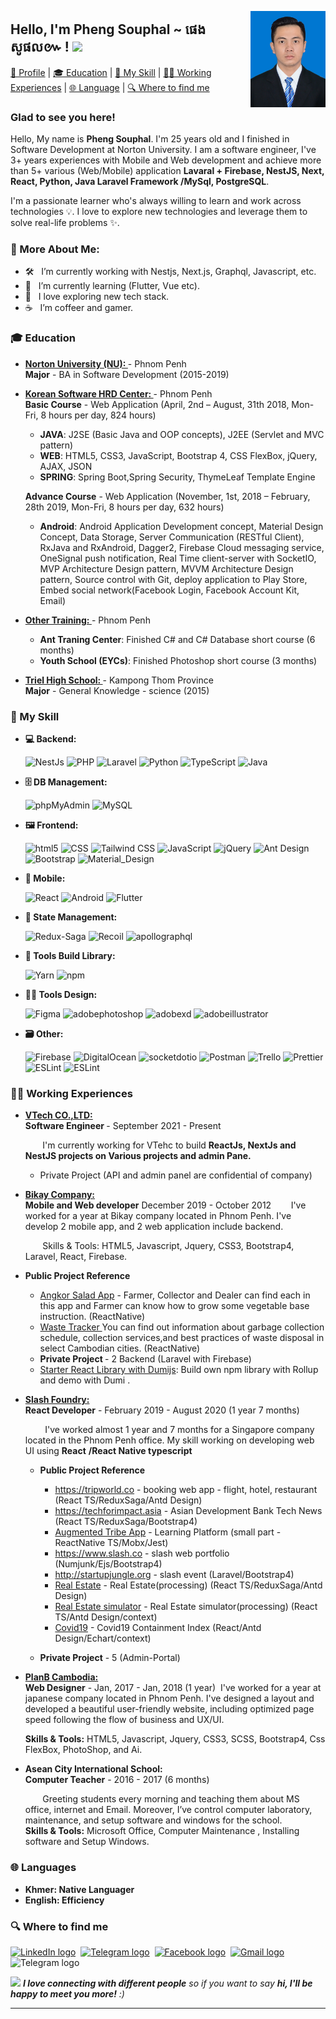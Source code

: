<a target="_blank" href="https://github.com/rimsila"><img width="120" align="right" src="https://github.com/Phengsouphal/Phengsouphal/blob/master/PHENG_SOUPHAL.JPG"></a>

<!-- <a target="_blank" href="https://tiny.cc/rupeshjs"><img width="250" align="right" src="https://raw.githubusercontent.com/rimsila/rimsila/main/assets/dev.gif"></a> -->

## Hello, I'm Pheng Souphal ~ ផេង សូផល៚ ! <img src="https://user-images.githubusercontent.com/1303154/88677602-1635ba80-d120-11ea-84d8-d263ba5fc3c0.gif" width="40">

[🧐 Profile](#) | [🎓 Education](#-education) | [🎯 My Skill](#-my-skill) | [👨‍💻 Working Experiences](#-working-experiences) | [🌐 Language](#-languages) | [🔍 Where to find me](#-contact-me)

### Glad to see you here!

Hello, My name is <b> Pheng Souphal</b>. I'm 25 years old and I finished in Software Development at Norton University. I am a software engineer, I've 3+ years experiences with Mobile and Web development and achieve more than 5+ various (Web/Mobile) application <b> Lavaral + Firebase, NestJS, Next, React, Python, Java Laravel Framework /MySql, PostgreSQL</b>. <br>

I'm a passionate learner who's always willing to learn and work across technologies 💡. I love to explore new technologies and leverage them to solve real-life problems ✨.

### 🧐 More About Me:

- 🛠 &nbsp; I’m currently working with Nestjs, Next.js, Graphql, Javascript, etc.
- 🌱 &nbsp; I’m currently learning (Flutter, Vue etc).
- 🚀 &nbsp; I love exploring new tech stack.
- ☕ &nbsp; I’m coffeer and gamer.

### 🎓 Education

- <b><a href="https://www.norton-u.com/" target="_blank" > Norton University (NU):
  </a> </b> - Phnom Penh<br>
  <b>Major</b> - BA in Software Development (2015-2019)

- <b><a href="https://www.kshrd.com.kh/" target="_blank" > Korean Software HRD Center:
  </a> </b> - Phnom Penh<br>
  <b>Basic Course</b> - Web Application (April, 2nd – August, 31th 2018, Mon-Fri, 8 hours per day, 824 hours)

  - <b>JAVA</b>: J2SE (Basic Java and OOP concepts), J2EE (Servlet and MVC pattern)<br>
  - <b>WEB</b>: HTML5, CSS3, JavaScript, Bootstrap 4, CSS FlexBox, jQuery, AJAX, JSON<br>
  - <b>SPRING</b>: Spring Boot,Spring Security, ThymeLeaf Template Engine

  <b>Advance Course</b> - Web Application (November, 1st, 2018 – February, 28th 2019, Mon-Fri, 8 hours per day, 632 hours)

  - <b>Android</b>: Android Application Development concept, Material Design Concept, Data
    Storage, Server Communication (RESTful Client), RxJava and RxAndroid, Dagger2, Firebase Cloud messaging service, OneSignal push notification, Real Time client-server with SocketIO, MVP Architecture Design pattern, MVVM Architecture Design pattern, Source control with Git, deploy application to Play Store, Embed social network(Facebook Login, Facebook Account Kit, Email)<br>

- <b><a href="https://www.kshrd.com.kh/" target="_blank" > Other Training:
  </a> </b> - Phnom Penh<br>

  - <b>Ant Traning Center</b>: Finished C# and C# Database short course (6 months)<br>
  - <b>Youth School (EYCs)</b>: Finished Photoshop short course (3 months)<br>

- <b><a href="https://www.norton-u.com/" target="_blank" > Triel High School:
  </a> </b> - Kampong Thom Province<br>
  <b>Major</b> - General Knowledge - science (2015)

### 🎯 My Skill

- <b>💻 Backend: </b>
  <p>
    <img alt="NestJs" src="https://img.shields.io/badge/-NestJs-ea2845?style=flat-square&logo=nestjs&logoColor=white" />
    <img alt="PHP" src="https://img.shields.io/badge/-PHP-777BB4?style=flat-square&logo=PHP&logoColor=white" />
    <img alt="Laravel" src="https://img.shields.io/badge/-Laravel-FF2D20?style=flat-square&logo=Laravel&logoColor=white" />
    <img alt="Python" src="https://img.shields.io/badge/-Python-3776AB?style=flat-square&logo=Python&logoColor=white" />
    <img alt="TypeScript" src="https://img.shields.io/badge/-TypeScript-007ACC?style=flat-square&logo=typescript&logoColor=white" />
    <img alt="Java" src="https://img.shields.io/badge/-Java-5496c4?style=flat-square&logo=java&logoColor=white" />
  <p>

- <b>🗄️ DB Management: </b>
  <p>
    <img alt="phpMyAdmin" src="https://img.shields.io/badge/-phpMyAdmin-6C78AF?style=flat-square&logo=phpMyAdmin&logoColor=white" />
    <img alt="MySQL" src="https://img.shields.io/badge/-MySQL-4479A1?style=flat-square&logo=MySQL&logoColor=white" /> 
  <p>
- <b>🖼️ Frontend: </b>
  <p>
    <img alt="html5" src="https://img.shields.io/badge/-HTML5-E34F26?style=flat-square&logo=html5&logoColor=white" />
    <img alt="CSS" src="https://img.shields.io/badge/-CSS3-1572B6?style=flat-square&logo=CSS3&logoColor=white" />
    <img alt="Tailwind CSS" src="https://img.shields.io/badge/-TailwindCSS-06B6D4?style=flat-square&logo=TailwindCSS&logoColor=white" />
    <img alt="JavaScript" src="https://img.shields.io/badge/-JavaScript-F7DF1E?style=flat-square&logo=JavaScript&logoColor=white" /> 
    <img alt="jQuery" src="https://img.shields.io/badge/-jQuery-0769AD?style=flat-square&logo=jQuery&logoColor=white" />
    <img alt="Ant Design" src="https://img.shields.io/badge/-AntDesign-0170FE?style=flat-square&logo=AntDesign&logoColor=white" />
    <img alt="Bootstrap" src="https://img.shields.io/badge/-Bootstrap-7952B3?style=flat-square&logo=Bootstrap&logoColor=white" /> 
    <img alt="Material_Design" src="https://img.shields.io/badge/-materialdesign-757575?style=flat-square&logo=materialdesign&logoColor=white" />
  <p>
- <b>📱 Mobile: </b>
  <p>
    <img alt="React" src="https://img.shields.io/badge/-React-45b8d8?style=flat-square&logo=react&logoColor=white" />
    <img alt="Android" src="https://img.shields.io/badge/-Android-3DDC84?style=flat-square&logo=Android&logoColor=white" />
    <img alt="Flutter" src="https://img.shields.io/badge/-Flutter-02569B?style=flat-square&logo=Flutter&logoColor=white" />
  <p>

- <b>🔩 State Management: </b>
  <p>
    <img alt="Redux-Saga" src="https://img.shields.io/badge/-reduxsaga-45b8d8?style=flat-square&logo=reduxsaga&logoColor=white" />
    <img alt="Recoil" src="https://img.shields.io/badge/-Recoil-f52718?style=flat-square&logo=recoil&logoColor=white" />
    <img alt="apollographql" src="https://img.shields.io/badge/-apollographql-311C87?style=flat-square&logo=apollographql&logoColor=white" /> 
  <p>
- <b>🧰 Tools Build Library: </b>
  <p>
    <img alt="Yarn" src="https://img.shields.io/badge/-Yarn-2C8EBB?style=flat-square&logo=Yarn&logoColor=white" />
    <img alt="npm" src="https://img.shields.io/badge/-Npm-CB3837?style=flat-square&logo=npm&logoColor=white" />
  <p>
- <b>🧑‍🎨 Tools Design: </b>
  <p>
    <img alt="Figma" src="https://img.shields.io/badge/-Figma-F24E1E?style=flat-square&logo=Figma&logoColor=white" />
    <img alt="adobephotoshop" src="https://img.shields.io/badge/-Adobe_Photoshop-31A8FF?style=flat-square&logo=adobephotoshop&logoColor=white" />
    <img alt="adobexd" src="https://img.shields.io/badge/-XD-FF61F6?style=flat-square&logo=adobexd&logoColor=white" /> 
    <img alt="adobeillustrator" src="https://img.shields.io/badge/-Adobe_Illustrator-FF9A00?style=flat-square&logo=adobeillustrator&logoColor=white" /> 
  <p>
- <b>🗃️ Other: </b>
  <p>
    <img alt="Firebase" src="https://img.shields.io/badge/-Firebase-FFCA28?style=flat-square&logo=Firebase&logoColor=white" />
    <img alt="DigitalOcean" src="https://img.shields.io/badge/-DigitalOcean-0080FF?style=flat-square&logo=DigitalOcean&logoColor=white" />
    <img alt="socketdotio" src="https://img.shields.io/badge/-Socket.io-010101?style=flat-square&logo=socketdotio&logoColor=white" /> 
    <img alt="Postman" src="https://img.shields.io/badge/-Postman-FF6C37?style=flat-square&logo=Postman&logoColor=white" /> 
    <img alt="Trello" src="https://img.shields.io/badge/-Trello-0052CC?style=flat-square&logo=Trello&logoColor=white" />
    <img alt="Prettier" src="https://img.shields.io/badge/-Prettier-F7B93E?style=flat-square&logo=Prettier&logoColor=white" />
    <img alt="ESLint" src="https://img.shields.io/badge/-ESLint-4B32C3?style=flat-square&logo=ESLint&logoColor=white" />
    <img alt="ESLint" src="https://img.shields.io/badge/-ESLint-4B32C3?style=flat-square&logo=ESLint&logoColor=white" />

  <p>

### 👨‍💻 Working Experiences

- <b> <a target="_blank" href="https://www.linkedin.com/company/vtech-co-ltd/mycompany/" target="_blank" > VTech CO.,LTD:
  </a></b> <br>
  <b>Software Engineer </b> - September 2021 - Present

  &nbsp;&nbsp;&nbsp;&nbsp;&nbsp;&nbsp;&nbsp;I'm currently working for VTehc to build <b> ReactJs, NextJs and NestJS projects on Various projects and admin Pane.</b>

  - Private Project (API and admin panel are confidential of company)

- <b> <a target="_blank" href="https://bi-kay.com/" target="_blank" > Bikay Company:
  </a></b> <br>
  <b>Mobile and Web developer</b> December 2019 - October 2012
  &nbsp;&nbsp;&nbsp;&nbsp;&nbsp;&nbsp;&nbsp;I've worked for a year at Bikay company located in Phnom Penh. I've develop 2 mobile app, and 2 web application include backend.

  &nbsp;&nbsp;&nbsp;&nbsp;&nbsp;&nbsp;&nbsp;Skills & Tools: HTML5, Javascript, Jquery, CSS3, Bootstrap4, Laravel, React, Firebase.</b>

- <b>Public Project Reference</b>

  - <a target="_blank" href="https://play.google.com/store/search?q=angkor+salad+app&c=apps">Angkor Salad App</a> - Farmer, Collector and Dealer can find each in this app and Farmer can know how to grow some vegetable base instruction. (ReactNative)
  - <a target="_blank" href="https://play.google.com/store/search?q=waste+tracker&c=apps">Waste Tracker </a> You can find out information about garbage collection schedule, collection services,and best practices of waste disposal in select Cambodian cities. (ReactNative)
  - <b>Private Project </b> - 2 Backend (Laravel with Firebase)
  - <a target="_blank" href="https://github.com/rimsila/react-library-template-starter">Starter React Library with Dumijs</a>: Build own npm library with Rollup and demo with Dumi .

- <b> <a target="_blank" href="https://www.slash.co/" target="_blank" >Slash Foundry:
  </a></b> <br>
  <b>React Developer</b> - February 2019 - August 2020 (1 year 7 months)

  &nbsp;&nbsp;&nbsp;&nbsp;&nbsp;&nbsp;&nbsp; I've worked almost 1 year and 7 months for a Singapore company located in the Phnom Penh office. My skill working on developing web UI using <b>React</b> <b>/React Native typescript</b>

  - <b>Public Project Reference</b>

    - <a target="_blank" href="https://tripworld.co">https://tripworld.co </a> - booking web app - flight, hotel, restaurant (React TS/ReduxSaga/Antd Design)
    - <a target="_blank" href="https://techforimpact.asia">https://techforimpact.asia </a> - Asian Development Bank Tech News (React TS/ReduxSaga/Bootstrap4)
    - [Augmented Tribe App](https://play.google.com/store/apps/details?id=com.asa.augmentedtribe&hl=en) - Learning Platform (small part - ReactNative TS/Mobx/Jest)
    - <a target="_blank" href="https://www.slash.co">https://www.slash.co </a> - slash web portfolio (Numjunk/Ejs/Bootstrap4)
    - <a target="_blank" href="http://startupjungle.org">http://startupjungle.org </a> - slash event (Laravel/Bootstrap4)
    - [Real Estate](http://dev.acropolisasia.com.s3-website-ap-southeast-1.amazonaws.com/) - Real Estate(processing) (React TS/ReduxSaga/Antd Design)
    - [Real Estate simulator](http://symulator.acropolisasia.com.s3-website-ap-southeast-1.amazonaws.com/) - Real Estate simulator(processing) (React TS/Antd Design/context)
    - [Covid19](http://covid19-containment-index.com.s3-website-ap-southeast-1.amazonaws.com/) - Covid19 Containment Index (React/Antd Design/Echart/context)

  - <b>Private Project</b> - 5 (Admin-Portal)

<!-- * -----PlanB---->

- <b> <a target="_blank" href="https://planb-cambodia.com" target="_blank"> PlanB Cambodia:
  </a></b> <br>
  <b>Web Designer</b> - Jan, 2017 - Jan, 2018 (1 year)
  &nbsp;I've worked for a year at japanese company located in Phnom Penh. I've designed a layout and developed a beautiful user-friendly website, including optimized page speed following the
  flow of business and UX/UI.<br/>

  <b>Skills & Tools:</b> HTML5, Javascript, Jquery, CSS3, SCSS, Bootstrap4, Css FlexBox, PhotoShop, and Ai.

- <b>Asean City International School:</b><br>
  <b>Computer Teacher</b> - 2016 - 2017 (6 months)

  &nbsp;&nbsp;&nbsp;&nbsp;&nbsp;&nbsp;&nbsp;Greeting students every morning and teaching them about MS office, internet and Email. Moreover, I’ve control computer laboratory, maintenance, and setup software and windows for the school.<br/>
  <b>Skills & Tools:</b> Microsoft Office, Computer Maintenance , Installing software and Setup
  Windows.

### 🌐 Languages

- <b>Khmer: Native Languager</b>
- <b>English: Efficiency</b>

### 🔍 Where to find me

[<img src="https://img.shields.io/badge/LinkedIn-282C34?logo=linkedin&logoColor=0077B5" alt="LinkedIn logo" title="LinkedIn" height="25" />](https://www.linkedin.com/in/souphal-pheng-233449225)&nbsp;
[<img src="https://img.shields.io/badge/Telegram-282C34?logo=Telegram&logoColor=0077B5" alt="Telegram logo" title="Telegram" height="25" />](https://t.me/souphal)&nbsp;
[<img src="https://img.shields.io/badge/Facebook-282C34?logo=Facebook&logoColor=0077B5" alt="Facebook logo" title="Facebook" height="25" />](https://www.facebook.com/pheng.sophal.94)&nbsp;
[<img src="https://img.shields.io/badge/phengsouphal@gmail.com-282C34?logo=Gmail&logoColor=EA4335" alt="Gmail logo" title="phengsouphal@gmail.com" height="25" />](https://mail.google.com/mail/u/0/?fs=1&tf=cm&source=mailto&cc=rimsila.itc@gmail&su=From+GitHub&to=phengsouphal@gmail.com&body=Hi,+there.+Found+you+from+GitHub.)&nbsp;
<img src="https://img.shields.io/badge/📞 +855968066000-282C34?logo=Phone&logoColor=0077B5" alt="Telegram logo" title="Telegram" height="25" />&nbsp;

<img src="https://media.giphy.com/media/LnQjpWaON8nhr21vNW/giphy.gif" width="60"> <em><b>I love connecting with different people</b> so if you want to say <b>hi, I'll be happy to meet you more!</b> :)</em>

---
